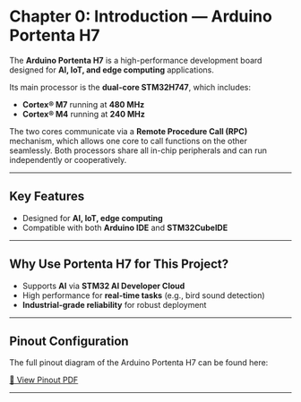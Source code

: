 # Chapter 0: Introduction — Arduino Portenta H7

The **Arduino Portenta H7** is a high-performance development board designed for **AI, IoT, and edge computing** applications.  

Its main processor is the **dual-core STM32H747**, which includes:  
- **Cortex® M7** running at **480 MHz**  
- **Cortex® M4** running at **240 MHz**  

The two cores communicate via a **Remote Procedure Call (RPC)** mechanism, which allows one core to call functions on the other seamlessly. Both processors share all in-chip peripherals and can run independently or cooperatively.

---

## Key Features
- Designed for **AI, IoT, edge computing**  
- Compatible with both **Arduino IDE** and **STM32CubeIDE**

---

## Why Use Portenta H7 for This Project?
- Supports **AI** via **STM32 AI Developer Cloud**  
- High performance for **real-time tasks** (e.g., bird sound detection)  
- **Industrial-grade reliability** for robust deployment  

---

## Pinout Configuration
The full pinout diagram of the Arduino Portenta H7 can be found here:  

[📄 View Pinout PDF](https://content.arduino.cc/assets/Pinout-PortentaH7_latest.pdf)  


---
